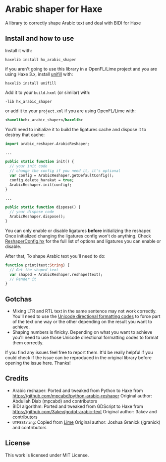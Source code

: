 # Arabic shaper for Haxe

A library to correctly shape Arabic text and deal with BIDI for Haxe

## Install and how to use
Install it with:
```
haxelib install hx_arabic_shaper
```

if you aren't going to use this library in a OpenFL/Lime project and you are using Haxe 3.x, install [unifill](https://github.com/mandel59/unifill) with:
```
haxelib install unifill
```

Add it to your `build.hxml` (or similar) with:
```hxml
-lib hx_arabic_shaper
```

or add it to your `project.xml` if you are using OpenFL/Lime with:
```xml
<haxelib>hx_arabic_shaper</haxelib>
```

You'll need to initialize it to build the ligatures cache and dispose it to destroy that cache:
```haxe
import arabic_reshaper.ArabicReshaper;

...

public static function init() {
  // your init code
  // change the config if you need it, it's optional
  var config = ArabicReshaper.getDefaultConfig();
  config.delete_harakat = true;
  ArabicReshaper.init(config);
}

...

public static function dispose() {
  // your dispose code
  ArabicReshaper.dispose();
}
```

You can only enable or disable ligatures **before** initializing the reshaper. Once initialized changing the ligatures config won't do anything. Check [ReshaperConfig.hx](src/hx_arabic_shaper/ReshaperConfig.hx) for the full list of options and ligatures you can enable or disable.

After that, To shape Arabic text you'll need to do:
```haxe
function print(text:String) {
  // Get the shaped text
  var shaped = ArabicReshaper.reshape(text);
  // Render it
}
```

## Gotchas
- Mixing LTR and RTL text in the same sentence may not work correctly. You'll need to use the [Unicode directional formatting codes](https://www.unicode.org/reports/tr9/#Directional_Formatting_Codes) to force part of the text one way or the other depending on the result you want to achieve.
- Shaping numbers is finicky. Depending on what you want to achieve you'll need to use those Unicode directional formatting codes to format them correctly.

If you find any issues feel free to report them. It'd be really helpful if you could check if the issue can be reproduced in the original library before opening the issue here. Thanks!

## Credits
- Arabic reshaper: Ported and tweaked from Python to Haxe from https://github.com/mpcabd/python-arabic-reshaper Original author: Abdullah Diab (mpcabd) and contributors
- BIDI algorithm: Ported and tweaked from GDScript to Haxe from https://github.com/3akev/godot-arabic-text Original author: 3akev and contributors
- `UTF8String`: Copied from [Lime](https://github.com/haxelime/lime) Original author: Joshua Granick (jgranick) and contributors

## License

This work is licensed under MIT License.